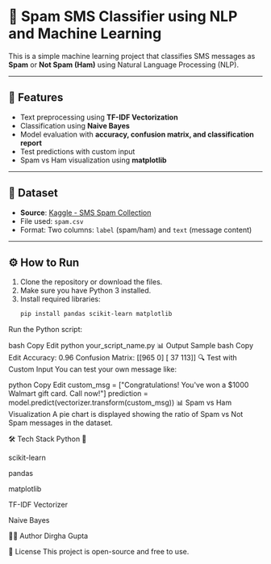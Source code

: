 # 📩 Spam SMS Classifier using NLP and Machine Learning

This is a simple machine learning project that classifies SMS messages as **Spam** or **Not Spam (Ham)** using Natural Language Processing (NLP).

---

## 🚀 Features

- Text preprocessing using **TF-IDF Vectorization**
- Classification using **Naive Bayes**
- Model evaluation with **accuracy, confusion matrix, and classification report**
- Test predictions with custom input
- Spam vs Ham visualization using **matplotlib**

---

## 📁 Dataset

- **Source**: [Kaggle - SMS Spam Collection](https://www.kaggle.com/datasets/uciml/sms-spam-collection-dataset)
- File used: `spam.csv`
- Format: Two columns: `label` (spam/ham) and `text` (message content)

---

## ⚙️ How to Run

1. Clone the repository or download the files.
2. Make sure you have Python 3 installed.
3. Install required libraries:
   ```bash
   pip install pandas scikit-learn matplotlib
Run the Python script:

bash
Copy
Edit
python your_script_name.py
📊 Output Sample
bash
Copy
Edit
Accuracy: 0.96
Confusion Matrix:
[[965   0]
 [ 37 113]]
🔍 Test with Custom Input
You can test your own message like:

python
Copy
Edit
custom_msg = ["Congratulations! You've won a $1000 Walmart gift card. Call now!"]
prediction = model.predict(vectorizer.transform(custom_msg))
📊 Spam vs Ham Visualization
A pie chart is displayed showing the ratio of Spam vs Not Spam messages in the dataset.

🛠️ Tech Stack
Python 🐍

scikit-learn

pandas

matplotlib

TF-IDF Vectorizer

Naive Bayes

🙋‍♂️ Author
Dirgha Gupta

📄 License
This project is open-source and free to use.


